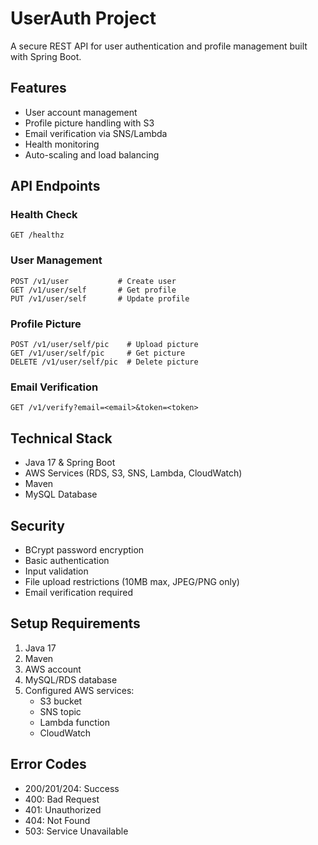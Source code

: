 # UserAuth Project

A secure REST API for user authentication and profile management built with Spring Boot.

## Features

- User account management
- Profile picture handling with S3
- Email verification via SNS/Lambda
- Health monitoring
- Auto-scaling and load balancing

## API Endpoints

### Health Check
```
GET /healthz
```

### User Management
```
POST /v1/user           # Create user
GET /v1/user/self       # Get profile
PUT /v1/user/self       # Update profile
```

### Profile Picture
```
POST /v1/user/self/pic    # Upload picture
GET /v1/user/self/pic     # Get picture
DELETE /v1/user/self/pic  # Delete picture
```

### Email Verification
```
GET /v1/verify?email=<email>&token=<token>
```

## Technical Stack

- Java 17 & Spring Boot
- AWS Services (RDS, S3, SNS, Lambda, CloudWatch)
- Maven
- MySQL Database

## Security

- BCrypt password encryption
- Basic authentication
- Input validation
- File upload restrictions (10MB max, JPEG/PNG only)
- Email verification required

## Setup Requirements

1. Java 17
2. Maven
3. AWS account
4. MySQL/RDS database
5. Configured AWS services:
    - S3 bucket
    - SNS topic
    - Lambda function
    - CloudWatch

## Error Codes

- 200/201/204: Success
- 400: Bad Request
- 401: Unauthorized
- 404: Not Found
- 503: Service Unavailable
